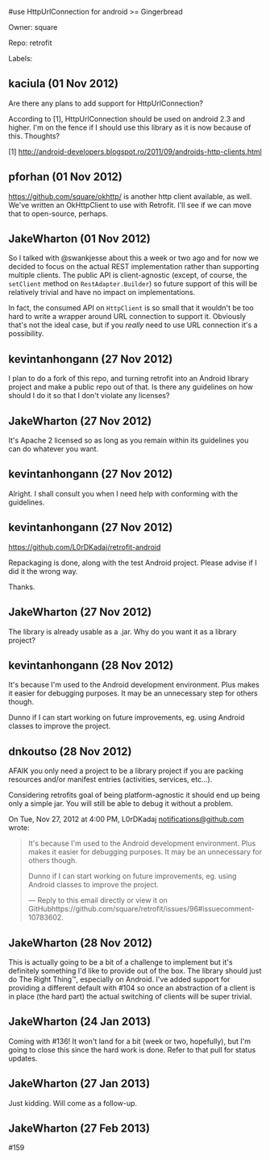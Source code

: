 #use HttpUrlConnection for android >= Gingerbread

Owner: square

Repo: retrofit

Labels: 

## kaciula (01 Nov 2012)

Are there any plans to add support for HttpUrlConnection?

According to [1], HttpUrlConnection should be used on android 2.3 and higher. I'm on the fence if I should use this library as it is now because of this. Thoughts?

[1] http://android-developers.blogspot.ro/2011/09/androids-http-clients.html


## pforhan (01 Nov 2012)

https://github.com/square/okhttp/ is another http client available, as well.  We've written an OkHttpClient to use with Retrofit.  I'll see if we can move that to open-source, perhaps.


## JakeWharton (01 Nov 2012)

So I talked with @swankjesse about this a week or two ago and for now we decided to focus on the actual REST implementation rather than supporting multiple clients. The public API is client-agnostic (except, of course, the `setClient` method on `RestAdapter.Builder`) so future support of this will be relatively trivial and have no impact on implementations.

In fact, the consumed API on `HttpClient` is so small that it wouldn't be too hard to write a wrapper around URL connection to support it. Obviously that's not the ideal case, but if you _really_ need to use URL connection it's a possibility.


## kevintanhongann (27 Nov 2012)

I plan to do a fork of this repo, and turning retrofit into an Android library project and make a public repo out of that. Is there any guidelines on how should I do it so that I don't violate any licenses? 


## JakeWharton (27 Nov 2012)

It's Apache 2 licensed so as long as you remain within its guidelines you can do whatever you want.


## kevintanhongann (27 Nov 2012)

Alright. I shall consult you when I need help with conforming with the guidelines. 


## kevintanhongann (27 Nov 2012)

https://github.com/L0rDKadaj/retrofit-android

Repackaging is done, along with the test Android project. Please advise if I did it the wrong way. 

Thanks.


## JakeWharton (27 Nov 2012)

The library is already usable as a .jar. Why do you want it as a library project?


## kevintanhongann (28 Nov 2012)

It's because I'm used to the Android development environment. Plus makes it easier for debugging purposes. It may be an unnecessary step for others though.

Dunno if I can start working on future improvements, eg. using Android classes to improve the project.  


## dnkoutso (28 Nov 2012)

AFAIK you only need a project to be a library project if you are packing
resources and/or manifest entries (activities, services, etc...).

Considering retrofits goal of being platform-agnostic it should end up
being only a simple jar. You will still be able to debug it without a
problem.

On Tue, Nov 27, 2012 at 4:00 PM, L0rDKadaj notifications@github.com wrote:

> It's because I'm used to the Android development environment. Plus makes
> it easier for debugging purposes. It may be an unnecessary for others
> though.
> 
> Dunno if I can start working on future improvements, eg. using Android
> classes to improve the project.
> 
> —
> Reply to this email directly or view it on GitHubhttps://github.com/square/retrofit/issues/96#issuecomment-10783602.


## JakeWharton (28 Nov 2012)

This is actually going to be a bit of a challenge to implement but it's definitely something I'd like to provide out of the box. The library should just do The Right Thing™, especially on Android. I've added support for providing a different default with #104 so once an abstraction of a client is in place (the hard part) the actual switching of clients will be super trivial.


## JakeWharton (24 Jan 2013)

Coming with #136! It won't land for a bit (week or two, hopefully), but I'm going to close this since the hard work is done. Refer to that pull for status updates.


## JakeWharton (27 Jan 2013)

Just kidding. Will come as a follow-up.


## JakeWharton (27 Feb 2013)

#159 


